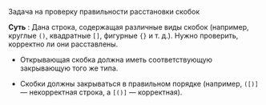 Задача на проверку правильности расстановки скобок

**Суть** : Дана строка, содержащая различные виды скобок (например, круглые `()`, квадратные `[]`, фигурные `{}` и т. д.). Нужно проверить, корректно ли они расставлены.

- Открывающая скобка должна иметь соответствующую закрывающую того же типа.

- Скобки должны закрываться в правильном порядке (например, `([)]` — некорректная строка, а `[()]` — корректная).